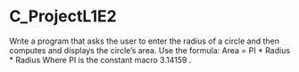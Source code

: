 # C_ProjectL1E2
Write a program that asks the user to enter the radius of a circle and then computes and displays the circle’s area. Use the formula:  Area = PI * Radius * Radius  Where PI is the constant macro 3.14159 .
